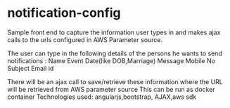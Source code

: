 # notification-config
Sample front end  to capture the information user  types in and makes ajax calls to the urls configured in AWS Parameter source.

The user can type in the following details of the persons he wants to send notifications :
Name
Event Date(like DOB,Marriage)
Message
Mobile No
Subject
Email id

There will be an ajax call to save/retrieve these information where the URL will be retrieved from AWS parameter source
This can be run as docker container
Technologies used: angularjs,bootstrap, AJAX,aws sdk


